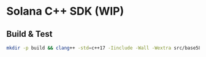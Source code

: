 # Solana C++ SDK (WIP)

## Build & Test

```bash
mkdir -p build && clang++ -std=c++17 -Iinclude -Wall -Wextra src/base58.cpp tests/test_base58.cpp -o build/test_base58 && ./build/test_base58
```